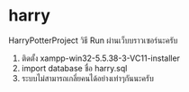 # harry
 HarryPotterProject
วิธี Run ผ่านเว็บบราวเซอร์นะครับ
1. ติดตั้ง xampp-win32-5.5.38-3-VC11-installer
2. import database ชื่อ harry.sql 
3. ระบบไม่สามารถเกลี่ยคนได้อย่างเท่าๆกันนะครับ 